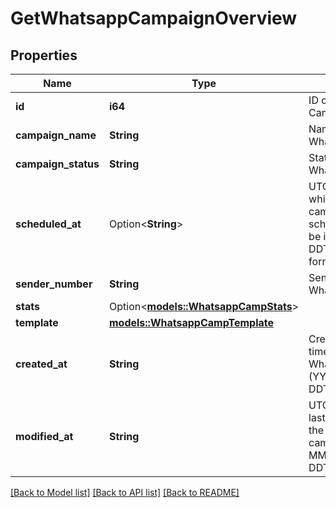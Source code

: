 # GetWhatsappCampaignOverview

## Properties

Name | Type | Description | Notes
------------ | ------------- | ------------- | -------------
**id** | **i64** | ID of the WhatsApp Campaign | 
**campaign_name** | **String** | Name of the WhatsApp Campaign | 
**campaign_status** | **String** | Status of the WhatsApp Campaign | 
**scheduled_at** | Option<**String**> | UTC date-time on which WhatsApp campaign is scheduled. Should be in YYYY-MM-DDTHH:mm:ss.SSSZ format | [optional]
**sender_number** | **String** | Sender of the WhatsApp Campaign | 
**stats** | Option<[**models::WhatsappCampStats**](WhatsappCampStats.md)> |  | [optional]
**template** | [**models::WhatsappCampTemplate**](WhatsappCampTemplate.md) |  | 
**created_at** | **String** | Creation UTC date-time of the WhatsApp campaign (YYYY-MM-DDTHH:mm:ss.SSSZ) | 
**modified_at** | **String** | UTC date-time of last modification of the WhatsApp campaign (YYYY-MM-DDTHH:mm:ss.SSSZ) | 

[[Back to Model list]](../README.md#documentation-for-models) [[Back to API list]](../README.md#documentation-for-api-endpoints) [[Back to README]](../README.md)


